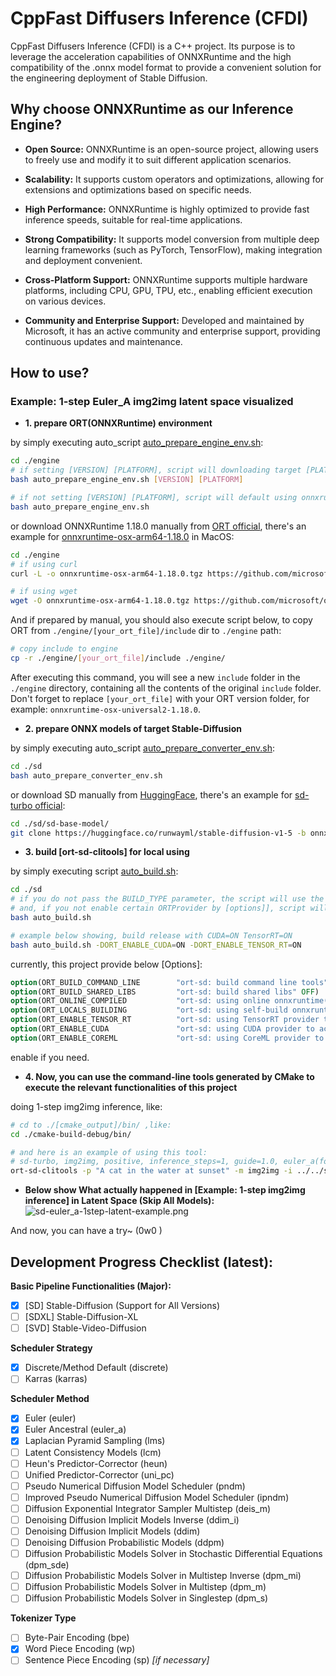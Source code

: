 # CppFast Diffusers Inference (CFDI)

CppFast Diffusers Inference (CFDI) is a C++ project. Its purpose is to leverage the acceleration capabilities of ONNXRuntime and the high compatibility of the .onnx model format to provide a convenient solution for the engineering deployment of Stable Diffusion.

## Why choose ONNXRuntime as our Inference Engine?

- **Open Source:** ONNXRuntime is an open-source project, allowing users to freely use and modify it to suit different application scenarios.

- **Scalability:** It supports custom operators and optimizations, allowing for extensions and optimizations based on specific needs.

- **High Performance:** ONNXRuntime is highly optimized to provide fast inference speeds, suitable for real-time applications.

- **Strong Compatibility:** It supports model conversion from multiple deep learning frameworks (such as PyTorch, TensorFlow), making integration and deployment convenient.

- **Cross-Platform Support:** ONNXRuntime supports multiple hardware platforms, including CPU, GPU, TPU, etc., enabling efficient execution on various devices.

- **Community and Enterprise Support:** Developed and maintained by Microsoft, it has an active community and enterprise support, providing continuous updates and maintenance.

## How to use?

### Example: 1-step Euler_A img2img latent space visualized

- **1. prepare ORT(ONNXRuntime) environment**
 
by simply executing auto_script [auto_prepare_engine_env.sh](engine%2Fauto_prepare_engine_env.sh):
```bash
cd ./engine
# if setting [VERSION] [PLATFORM], script will downloading target [PLATFORM] ORT, like onnxruntime-linux-x64-1.18.0.tgz at official
bash auto_prepare_engine_env.sh [VERSION] [PLATFORM]

# if not setting [VERSION] [PLATFORM], script will default using onnxruntime-osx-arm64-1.18.0, so be careful!!!
bash auto_prepare_engine_env.sh
```

or download ONNXRuntime 1.18.0 manually from [ORT official](https://github.com/microsoft/onnxruntime/releases/v1.18.0/), there's an example for [onnxruntime-osx-arm64-1.18.0](https://github.com/microsoft/onnxruntime/releases/download/v1.18.0/onnxruntime-osx-arm64-1.18.0.tgz) in MacOS:
```bash
cd ./engine
# if using curl
curl -L -o onnxruntime-osx-arm64-1.18.0.tgz https://github.com/microsoft/onnxruntime/releases/download/v1.18.0/onnxruntime-osx-arm64-1.18.0.tgz

# if using wget
wget -O onnxruntime-osx-arm64-1.18.0.tgz https://github.com/microsoft/onnxruntime/releases/download/v1.18.0/onnxruntime-osx-arm64-1.18.0.tgz
```

And if prepared by manual, you should also execute script below, to copy ORT from `./engine/[your_ort_file]/include` dir to `./engine` path:
```bash
# copy include to engine
cp -r ./engine/[your_ort_file]/include ./engine/
```
After executing this command, you will see a new `include` folder in the `./engine` directory, containing all the contents of the original `include` folder.
Don't forget to replace `[your_ort_file]` with your ORT version folder, for example: `onnxruntime-osx-universal2-1.18.0`.

- **2. prepare ONNX models of target Stable-Diffusion**

by simply executing auto_script [auto_prepare_converter_env.sh](sd%2Fauto_prepare_converter_env.sh):
```bash
cd ./sd
bash auto_prepare_converter_env.sh
```

or download SD manually from [HuggingFace](https://huggingface.co), there's an example for [sd-turbo official](https://huggingface.co/stabilityai/sdxl-turbo/tree/main):

```bash
cd ./sd/sd-base-model/
git clone https://huggingface.co/runwayml/stable-diffusion-v1-5 -b onnx onnx-official-sd-v15/
```

- **3. build [ort-sd-clitools] for local using**

by simply executing script [auto_build.sh](auto_build.sh):
```bash
cd ./sd
# if you do not pass the BUILD_TYPE parameter, the script will use the default Debug build type.
# and, if you not enable certain ORTProvider by [options]], script will choose default ORTProvider by platform
bash auto_build.sh

# example below showing, build release with CUDA=ON TensorRT=ON
bash auto_build.sh -DORT_ENABLE_CUDA=ON -DORT_ENABLE_TENSOR_RT=ON
```

currently, this project provide below [Options]:
```cmake
option(ORT_BUILD_COMMAND_LINE        "ort-sd: build command line tools" ${SD_STANDALONE})
option(ORT_BUILD_SHARED_LIBS         "ort-sd: build shared libs" OFF)
option(ORT_ONLINE_COMPILED           "ort-sd: using online onnxruntime(ort)" ON)
option(ORT_LOCALS_BUILDING           "ort-sd: using self-build onnxruntime(ort)" OFF)
option(ORT_ENABLE_TENSOR_RT          "ort-sd: using TensorRT provider to accelerate inference" ${DEFAULT_TRT_STATE})
option(ORT_ENABLE_CUDA               "ort-sd: using CUDA provider to accelerate inference" ${DEFAULT_CUDA_STATE})
option(ORT_ENABLE_COREML             "ort-sd: using CoreML provider to accelerate inference" ${DEFAULT_COREML_STATE})
```
enable if you need.

- **4. Now, you can use the command-line tools generated by CMake to execute the relevant functionalities of this project**

doing 1-step img2img inference, like:
```bash
# cd to ./[cmake_output]/bin/ ,like: 
cd ./cmake-build-debug/bin/

# and here is an example of using this tool:
# sd-turbo, img2img, positive, inference_steps=1, guide=1.0, euler_a(for 1-step purpose)
ort-sd-clitools -p "A cat in the water at sunset" -m img2img -i ../../sd/io-test/input-test.png -o ../../sd/io-test/output.png -w 512 -h 512 -c 3 --seed 15.0 --dims 1024 --clip ../../sd/sd-base-model/onnx-sd-turbo/text_encoder/model.onnx --unet ../../sd/sd-base-model/onnx-sd-turbo/unet/model.onnx --vae-encoder ../../sd/sd-base-model/onnx-sd-turbo/vae_encoder/model.onnx --vae-decoder ../../sd/sd-base-model/onnx-sd-turbo/vae_decoder/model.onnx --dict ../../sd/sd-dictionary/vocab.txt --beta-start 0.00085 --beta-end 0.012 --beta scaled_linear --alpha cos --scheduler euler_a --predictor epslion --tokenizer bpe --train-steps 1000 --token-idx-num 49408 --token-length 77 --token-border 1.0 --gain 1.1 --decoding 0.18215 --guidance 1.0 --steps 1 -v
```

- **Below show What actually happened in [Example: 1-step img2img inference] in Latent Space (Skip All Models):**
![sd-euler_a-1step-latent-example.png](sd%2Fio-examples%2Fsd-euler_a-1step-latent-example.png)

And now, you can have a try~ (0w0 )

## Development Progress Checklist (latest):

**Basic Pipeline Functionalities (Major):**
- [x] [SD] Stable-Diffusion (Support for All Versions)
- [ ] [SDXL] Stable-Diffusion-XL
- [ ] [SVD] Stable-Video-Diffusion

**Scheduler Strategy**
- [x] Discrete/Method Default (discrete)
- [ ] Karras (karras)

**Scheduler Method**
- [x] Euler (euler)
- [x] Euler Ancestral (euler_a)
- [x] Laplacian Pyramid Sampling (lms)
- [ ] Latent Consistency Models (lcm)
- [ ] Heun's Predictor-Corrector (heun)
- [ ] Unified Predictor-Corrector (uni_pc)
- [ ] Pseudo Numerical Diffusion Model Scheduler (pndm)
- [ ] Improved Pseudo Numerical Diffusion Model Scheduler (ipndm)
- [ ] Diffusion Exponential Integrator Sampler Multistep (deis_m)
- [ ] Denoising Diffusion Implicit Models Inverse (ddim_i)
- [ ] Denoising Diffusion Implicit Models (ddim)
- [ ] Denoising Diffusion Probabilistic Models (ddpm)
- [ ] Diffusion Probabilistic Models Solver in Stochastic Differential Equations (dpm_sde)
- [ ] Diffusion Probabilistic Models Solver in Multistep Inverse (dpm_mi)
- [ ] Diffusion Probabilistic Models Solver in Multistep (dpm_m)
- [ ] Diffusion Probabilistic Models Solver in Singlestep (dpm_s)

**Tokenizer Type**
- [ ] Byte-Pair Encoding (bpe)
- [x] Word Piece Encoding (wp)
- [ ] Sentence Piece Encoding (sp)  _[if necessary]_